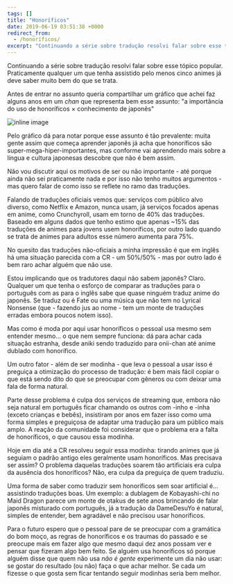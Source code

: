 ```yaml
---
tags: []
title: "Honoríficos"
date: 2019-06-19 03:51:38 +0000
redirect_from:
  - /honoríficos/
excerpt: "Continuando a série sobre tradução resolvi falar sobre esse tópico popular. Praticamente qualquer um que tenha assistido pelo menos cinco..."
---
```


Continuando a série sobre tradução resolvi falar sobre esse tópico popular. Praticamente qualquer um que tenha assistido pelo menos cinco animes já deve saber muito bem do que se trata.

Antes de entrar no assunto queria compartilhar um gráfico que achei faz alguns anos em um *chan* que representa bem esse assunto: "a importância do uso de honoríficos × conhecimento de japonês"

![inline image](https://i.imgur.com/fvvL5V5.jpg)

Pelo gráfico dá para notar porque esse assunto é tão prevalente: muita gente assim que começa aprender japonês já acha que honoríficos são super-mega-hiper-importantes, mas conforme vai aprendendo mais sobre a língua e cultura japonesas descobre que não é bem assim.

Não vou discutir aqui os motivos de ser ou não importante - até porque ainda não sei praticamente nada e por isso não tenho muitos argumentos - mas quero falar de como isso se reflete no ramo das traduções.

Falando de traduções oficiais vemos que: serviços com público alvo diverso, como Netflix e Amazon, nunca usam, já serviços focados apenas em anime, como Crunchyroll, usam em torno de 40% das traduções. Baseado em alguns dados que tenho estimo que apenas ~15% das traduções de animes para jovens usem honoríficos, por outro lado quando se trata de animes para adultos esse número aumenta para 75%.

No quesito das traduções não-oficiais a minha impressão é que em inglês há uma situação parecida com a CR - um 50%/50% - mas por outro lado é bem raro achar alguém que não use.

Estou implicando que os tradutores daqui não sabem japonês? Claro. Qualquer um que tenha o esforço de comparar as traduções para o português com as para o inglês sabe que quase ninguém traduz anime do japonês. Se traduz ou é Fate ou uma música que não tem no Lyrical Nonsense (que - fazendo jus ao nome - tem um monte de traduções erradas embora poucos notem isso).

Mas como é moda por aqui usar honoríficos o pessoal usa mesmo sem entender mesmo... o que nem sempre funciona: dá para achar cada situação estranha, desde aniki sendo traduzido para onii-chan até anime dublado com honorífico.

Um outro fator - além de ser modinha - que leva o pessoal a usar isso é preguiça a otimização do processo de tradução: é bem mais fácil copiar o que está sendo dito do que se preocupar com gêneros ou com deixar uma fala de forma natural.

Parte desse problema é culpa dos serviços de streaming que, embora não seja natural em português ficar chamando os outros com -inho e -inha (exceto crianças e bebês), insistiram por anos em fazer isso como uma forma simples e preguiçosa de adaptar uma tradução para um público mais amplo. A reação da comunidade foi considerar que o problema era a falta de honoríficos, o que causou essa modinha.

Hoje em dia até a CR resolveu seguir essa modinha: tirando animes que já seguiam o padrão antigo eles geralmente usam honoríficos. Mas precisava ser assim? O problema daquelas traduções soarem tão artificiais era culpa da ausência dos honoríficos? Não, era culpa da preguiça de quem traduziu.

Uma forma de saber como traduzir sem honoríficos sem soar artificial é... assistindo traduções boas. Um exemplo: a dublagem de Kobayashi-chi no Maid Dragon parece um monte de otakus de sete anos brincando de falar japonês misturado com português, já a tradução da DameDesuYo é natural, simples de entender, bem agradável e não precisou usar honoríficos.

Para o futuro espero que o pessoal pare de se preocupar com a gramática do bom moço, as regras de honoríficos e os traumas do passado e se preocupe mais em fazer algo que mesmo daqui dez anos possam ver e pensar que fizeram algo bem feito. Se alguém usa honoríficos só porque alguém disse que quem não usa *não é gente* experimente um dia não usar: se gostar do resultado (ou não) faça o que achar melhor. Se cada um fizesse o que gosta sem ficar tentando seguir modinhas seria bem melhor.